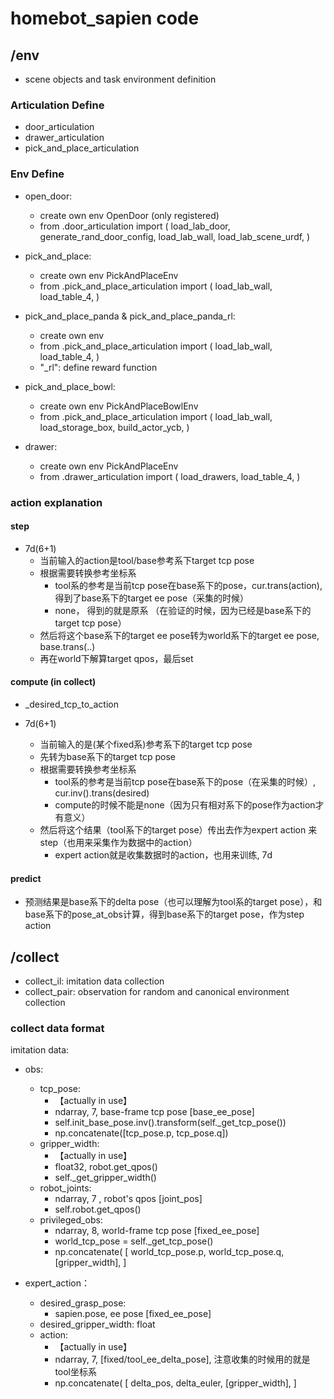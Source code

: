 
# homebot_sapien code

## /env

- scene objects and task environment definition

### Articulation Define

- door_articulation
- drawer_articulation
- pick_and_place_articulation

### Env Define 

- open_door: 
    - create own env OpenDoor (only registered)
    - from .door_articulation import (
        load_lab_door,
        generate_rand_door_config,
        load_lab_wall,
        load_lab_scene_urdf,
    )

- pick_and_place: 
    - create own env PickAndPlaceEnv
    - from .pick_and_place_articulation import ( 
        load_lab_wall,     load_table_4, )

- pick_and_place_panda & pick_and_place_panda_rl: 
    - create own env
    - from .pick_and_place_articulation import ( 
        load_lab_wall,     load_table_4, )
    - "_rl": define reward function

- pick_and_place_bowl: 
    - create own env PickAndPlaceBowlEnv
    - from .pick_and_place_articulation import (
        load_lab_wall,
        load_storage_box,
        build_actor_ycb,
    )

- drawer:
    - create own env PickAndPlaceEnv
    - from .drawer_articulation import (
        load_drawers,
        load_table_4,
    )


### action explanation

#### step

- 7d(6+1) 
    - 当前输入的action是tool/base参考系下target tcp pose
    - 根据需要转换参考坐标系
        - tool系的参考是当前tcp pose在base系下的pose，cur.trans(action), 得到了base系下的target ee pose（采集的时候）
        - none， 得到的就是原系 （在验证的时候，因为已经是base系下的target tcp pose）
    - 然后将这个base系下的target ee pose转为world系下的target ee pose,  base.trans(..)
    - 再在world下解算target qpos，最后set 

#### compute (in collect)

- _desired_tcp_to_action

- 7d(6+1) 
    - 当前输入的是(某个fixed系)参考系下的target tcp pose
    - 先转为base系下的target tcp pose
    - 根据需要转换参考坐标系
        - tool系的参考是当前tcp pose在base系下的pose（在采集的时候）, cur.inv().trans(desired)
        - compute的时候不能是none（因为只有相对系下的pose作为action才有意义）
    - 然后将这个结果（tool系下的target pose）传出去作为expert action 来step（也用来采集作为数据中的action）
        - expert action就是收集数据时的action，也用来训练, 7d

#### predict

- 预测结果是base系下的delta pose（也可以理解为tool系的target pose），和base系下的pose_at_obs计算，得到base系下的target pose，作为step action


## /collect 

- collect_il: imitation data collection
- collect_pair: observation for random and canonical environment collection

### collect data format

imitation data:
- obs:
    - tcp_pose: 
        - 【actually in use】
        - ndarray, 7,  base-frame tcp pose [base_ee_pose]
        - self.init_base_pose.inv().transform(self._get_tcp_pose())
        - np.concatenate([tcp_pose.p, tcp_pose.q])
    - gripper_width: 
        - 【actually in use】
        - float32, robot.get_qpos()
        - self._get_gripper_width()
    - robot_joints: 
        - ndarray, 7 ,  robot's qpos [joint_pos]
        - self.robot.get_qpos()
    - privileged_obs: 
        - ndarray, 8, world-frame tcp pose [fixed_ee_pose]
        - world_tcp_pose = self._get_tcp_pose()
        - np.concatenate(
                [
                    world_tcp_pose.p,
                    world_tcp_pose.q,
                    [gripper_width],
                ]

- expert_action：
    - desired_grasp_pose: 
        - sapien.pose,  ee pose [fixed_ee_pose]
    - desired_gripper_width: float 
    - action: 
        - 【actually in use】
        - ndarray, 7,  [fixed/tool_ee_delta_pose], 注意收集的时候用的就是tool坐标系
        - np.concatenate(
                [
                    delta_pos,
                    delta_euler,
                    [gripper_width],
                ]
